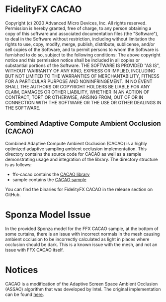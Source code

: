 # FidelityFX CACAO

Copyright (c) 2020 Advanced Micro Devices, Inc. All rights reserved.
Permission is hereby granted, free of charge, to any person obtaining a copy
of this software and associated documentation files (the "Software"), to deal
in the Software without restriction, including without limitation the rights
to use, copy, modify, merge, publish, distribute, sublicense, and/or sell
copies of the Software, and to permit persons to whom the Software is
furnished to do so, subject to the following conditions:
The above copyright notice and this permission notice shall be included in
all copies or substantial portions of the Software.
THE SOFTWARE IS PROVIDED "AS IS", WITHOUT WARRANTY OF ANY KIND, EXPRESS OR
IMPLIED, INCLUDING BUT NOT LIMITED TO THE WARRANTIES OF MERCHANTABILITY,
FITNESS FOR A PARTICULAR PURPOSE AND NONINFRINGEMENT. IN NO EVENT SHALL THE
AUTHORS OR COPYRIGHT HOLDERS BE LIABLE FOR ANY CLAIM, DAMAGES OR OTHER
LIABILITY, WHETHER IN AN ACTION OF CONTRACT, TORT OR OTHERWISE, ARISING FROM,
OUT OF OR IN CONNECTION WITH THE SOFTWARE OR THE USE OR OTHER DEALINGS IN
THE SOFTWARE.

## Combined Adaptive Compute Ambient Occlusion (CACAO)

Combined Adaptive Compute Ambient Occlusion (CACAO) is a highly optimized adaptive sampling ambient occlusion implementation. This directory contains the source code for CACAO as well as a sample demonstrating usage and integration of the library. The directory structure is as follows:

- ffx-cacao contains the [CACAO library](https://github.com/GPUOpen-Effects/FidelityFX-CACAO/tree/master/ffx-cacao)
- sample contains the [CACAO sample](https://github.com/GPUOpen-Effects/FidelityFX-CACAO/tree/master/sample)

You can find the binaries for FidelityFX CACAO in the release section on GitHub.

# Sponza Model Issue

In the provided Sponza model for the FFX CACAO sample, at the bottom of some curtains,
there is an issue with incorrect normals
in the mesh causing ambient occlusion to be incorrectly calculated as light in places where occlusion
should be dark. This is a known issue with the mesh, and not an issue with FFX CACAO itself.

# Notices

CACAO is a modification of the Adaptive Screen Space Ambient Occlusion (ASSAO) algorithm that was developed by Intel.
The original implementation can be found [here](https://github.com/GameTechDev/ASSAO).
